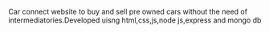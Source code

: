 Car connect website to buy and sell pre owned cars without the need of intermediatories.Developed uisng html,css,js,node js,express and mongo db
